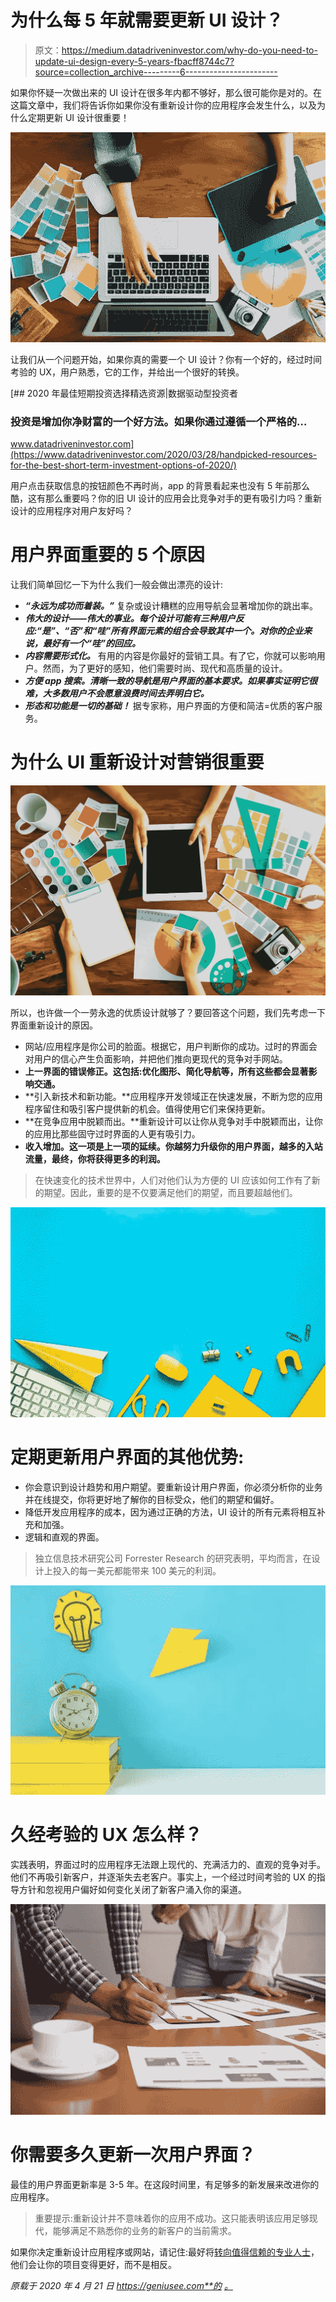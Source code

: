 # 为什么每 5 年就需要更新 UI 设计？

> 原文：<https://medium.datadriveninvestor.com/why-do-you-need-to-update-ui-design-every-5-years-fbacff8744c7?source=collection_archive---------6----------------------->

如果你怀疑一次做出来的 UI 设计在很多年内都不够好，那么很可能你是对的。在这篇文章中，我们将告诉你如果你没有重新设计你的应用程序会发生什么，以及为什么定期更新 UI 设计很重要！

![](img/d64fc5ad24d054b615cf68af2e7ebcc1.png)

让我们从一个问题开始，如果你真的需要一个 UI 设计？你有一个好的，经过时间考验的 UX，用户熟悉，它的工作，并给出一个很好的转换。

[](https://www.datadriveninvestor.com/2020/03/28/handpicked-resources-for-the-best-short-term-investment-options-of-2020/) [## 2020 年最佳短期投资选择精选资源|数据驱动型投资者

### 投资是增加你净财富的一个好方法。如果你通过遵循一个严格的…

www.datadriveninvestor.com](https://www.datadriveninvestor.com/2020/03/28/handpicked-resources-for-the-best-short-term-investment-options-of-2020/) 

用户点击获取信息的按钮颜色不再时尚，app 的背景看起来也没有 5 年前那么酷，这有那么重要吗？你的旧 UI 设计的应用会比竞争对手的更有吸引力吗？重新设计的应用程序对用户友好吗？

# 用户界面重要的 5 个原因

让我们简单回忆一下为什么我们一般会做出漂亮的设计:

*   ***“永远为成功而着装。”*** 复杂或设计糟糕的应用导航会显著增加你的跳出率。
*   ***伟大的设计——伟大的事业。每个设计可能有三种用户反应:“是”、“否”和“哇”所有界面元素的组合会导致其中一个。对你的企业来说，最好有一个“哇”的回应。***
*   ***内容需要形式化。*** 有用的内容是你最好的营销工具。有了它，你就可以影响用户。然而，为了更好的感知，他们需要时尚、现代和高质量的设计。
*   ***方便 app 搜索。清晰一致的导航是用户界面的基本要求。如果事实证明它很难，大多数用户不会愿意浪费时间去弄明白它。***
*   ***形态和功能是一切的基础！*** 据专家称，用户界面的方便和简洁=优质的客户服务。

# 为什么 UI 重新设计对营销很重要

![](img/de00ee07b37be00f5030d85fe8ed58ce.png)

所以，也许做一个一劳永逸的优质设计就够了？要回答这个问题，我们先考虑一下界面重新设计的原因。

*   网站/应用程序是你公司的脸面。根据它，用户判断你的成功。过时的界面会对用户的信心产生负面影响，并把他们推向更现代的竞争对手网站。
*   **上一界面的错误修正。这包括:优化图形、简化导航等，所有这些都会显著影响交通。**
*   **引入新技术和新功能。**应用程序开发领域正在快速发展，不断为您的应用程序留住和吸引客户提供新的机会。值得使用它们来保持更新。
*   **在竞争应用中脱颖而出。**重新设计可以让你从竞争对手中脱颖而出，让你的应用比那些固守过时界面的人更有吸引力。
*   **收入增加。这一项是上一项的延续。你越努力升级你的用户界面，越多的入站流量，最终，你将获得更多的利润。**

> 在快速变化的技术世界中，人们对他们认为方便的 UI 应该如何工作有了新的期望。因此，重要的是不仅要满足他们的期望，而且要超越他们。

![](img/d9335757faccf62f3906753e5d3124a0.png)

# 定期更新用户界面的其他优势:

*   你会意识到设计趋势和用户期望。要重新设计用户界面，你必须分析你的业务并在线提交，你将更好地了解你的目标受众，他们的期望和偏好。
*   降低开发应用程序的成本，因为通过正确的方法，UI 设计的所有元素将相互补充和加强。
*   逻辑和直观的界面。

> 独立信息技术研究公司 Forrester Research 的研究表明，平均而言，在设计上投入的每一美元都能带来 100 美元的利润。

![](img/dff82b1aeac0265d937e991b1ee8a874.png)

# 久经考验的 UX 怎么样？

实践表明，界面过时的应用程序无法跟上现代的、充满活力的、直观的竞争对手。他们不再吸引新客户，并逐渐失去老客户。事实上，一个经过时间考验的 UX 的指导方针和忽视用户偏好如何变化关闭了新客户涌入你的渠道。

![](img/2aff49f4604ce6054a2880bf1d7e62c1.png)

# 你需要多久更新一次用户界面？

最佳的用户界面更新率是 3-5 年。在这段时间里，有足够多的新发展来改进你的应用程序。

> 重要提示:重新设计并不意味着你的应用不成功。这只能表明该应用足够现代，能够满足不熟悉你的业务的新客户的当前需求。

如果你决定重新设计应用程序或网站，请记住:最好将[转向值得信赖的专业人士](https://geniusee.com/ui-ux-design)，他们会让你的项目变得更好，而不是相反。

*原载于 2020 年 4 月 21 日 https://geniusee.com**的* [*。*](https://geniusee.com/single-blog/why-do-you-need-to-update-ui-design-every-5-years)